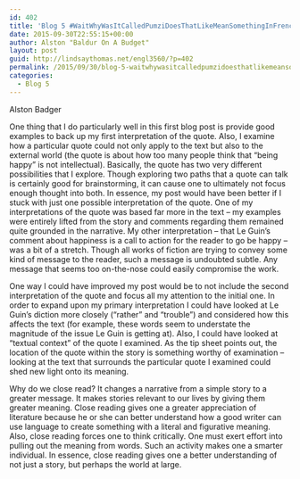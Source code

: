 ```yaml
---
id: 402
title: 'Blog 5 #WaitWhyWasItCalledPumziDoesThatLikeMeanSomethingInFrench?'
date: 2015-09-30T22:55:15+00:00
author: Alston "Baldur On A Budget"
layout: post
guid: http://lindsaythomas.net/engl3560/?p=402
permalink: /2015/09/30/blog-5-waitwhywasitcalledpumzidoesthatlikemeansomethinginfrench/
categories:
  - Blog 5
---
```

Alston Badger

One thing that I do particularly well in this first blog post is provide good examples to back up my first interpretation of the quote. Also, I examine how a particular quote could not only apply to the text but also to the external world (the quote is about how too many people think that “being happy” is not intellectual). Basically, the quote has two very different possibilities that I explore. Though exploring two paths that a quote can talk is certainly good for brainstorming, it can cause one to ultimately not focus enough thought into both. In essence, my post would have been better if I stuck with just one possible interpretation of the quote. One of my interpretations of the quote was based far more in the text – my examples were entirely lifted from the story and comments regarding them remained quite grounded in the narrative. My other interpretation – that Le Guin’s comment about happiness is a call to action for the reader to go be happy – was a bit of a stretch. Though all works of fiction are trying to convey some kind of message to the reader, such a message is undoubted subtle. Any message that seems too on-the-nose could easily compromise the work.

One way I could have improved my post would be to not include the second interpretation of the quote and focus all my attention to the initial one. In order to expand upon my primary interpretation I could have looked at Le Guin’s diction more closely (“rather” and “trouble”) and considered how this affects the text (for example, these words seem to understate the magnitude of the issue Le Guin is getting at). Also, I could have looked at “textual context” of the quote I examined. As the tip sheet points out, the location of the quote within the story is something worthy of examination – looking at the text that surrounds the particular quote I examined could shed new light onto its meaning.

Why do we close read? It changes a narrative from a simple story to a greater message. It makes stories relevant to our lives by giving them greater meaning. Close reading gives one a greater appreciation of literature because he or she can better understand how a good writer can use language to create something with a literal and figurative meaning. Also, close reading forces one to think critically. One must exert effort into pulling out the meaning from words. Such an activity makes one a smarter individual. In essence, close reading gives one a better understanding of not just a story, but perhaps the world at large.

&nbsp;